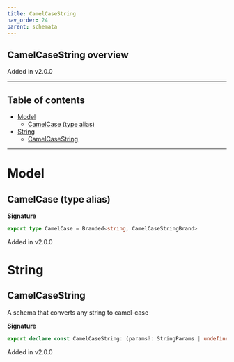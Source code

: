 ```yaml
---
title: CamelCaseString
nav_order: 24
parent: schemata
---
```


## CamelCaseString overview

Added in v2.0.0

---

<h2 class="text-delta">Table of contents</h2>

- [Model](#model)
  - [CamelCase (type alias)](#camelcase-type-alias)
- [String](#string)
  - [CamelCaseString](#camelcasestring)

---

# Model

## CamelCase (type alias)

**Signature**

```ts
export type CamelCase = Branded<string, CamelCaseStringBrand>
```

Added in v2.0.0

# String

## CamelCaseString

A schema that converts any string to camel-case

**Signature**

```ts
export declare const CamelCaseString: (params?: StringParams | undefined) => Schema<CamelCase>
```

Added in v2.0.0
